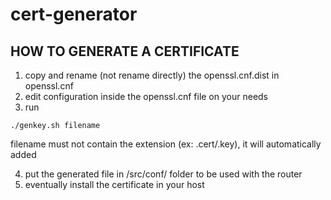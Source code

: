 # cert-generator

## HOW TO GENERATE A CERTIFICATE

1. copy and rename (not rename directly) the openssl.cnf.dist in openssl.cnf
2. edit configuration inside the openssl.cnf file on your needs
3. run 

```
./genkey.sh filename
```

filename must not contain the extension (ex: .cert/.key), it will automatically added

4. put the generated file in /src/conf/ folder to be used with the router
5. eventually install the certificate in your host